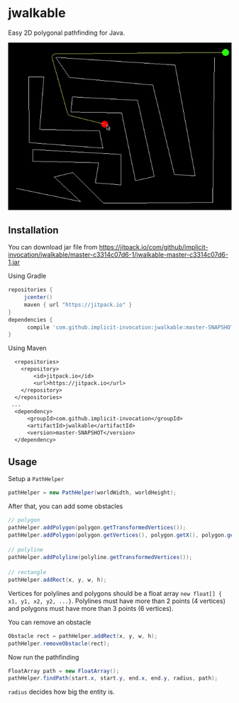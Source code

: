 # jwalkable
Easy 2D polygonal pathfinding for Java.

![Demo](images/jwalkable.gif?raw=true "demo")

## Installation

You can download jar file from https://jitpack.io/com/github/implicit-invocation/jwalkable/master-c3314c07d6-1/jwalkable-master-c3314c07d6-1.jar

Using Gradle

 ```gradle
 repositories { 
      jcenter()
      maven { url "https://jitpack.io" }
 }
 dependencies {
       compile 'com.github.implicit-invocation:jwalkable:master-SNAPSHOT'
 }
 ```  

Using Maven

```maven
  <repositories>
    <repository>
        <id>jitpack.io</id>
        <url>https://jitpack.io</url>
    </repository>
  </repositories>
 ...
  <dependency>
      <groupId>com.github.implicit-invocation</groupId>
      <artifactId>jwalkable</artifactId>
      <version>master-SNAPSHOT</version>
  </dependency>

```
## Usage

Setup a `PathHelper`

```Java
pathHelper = new PathHelper(worldWidth, worldHeight);
```

After that, you can add some obstacles

```Java
// polygon
pathHelper.addPolygon(polygon.getTransformedVertices());
pathHelper.addPolygon(polygon.getVertices(), polygon.getX(), polygon.getY());

// polyline
pathHelper.addPolyline(polyline.getTransformedVertices());

// rectangle
pathHelper.addRect(x, y, w, h);
```
Vertices for polylines and polygons should be a float array `new float[] { x1, y1, x2, y2, ...}`.
Polylines must have more than 2 points (4 vertices) and polygons must have more than 3 points (6 vertices).

You can remove an obstacle

```Java
Obstacle rect = pathHelper.addRect(x, y, w, h);
pathHelper.removeObstacle(rect);
```

Now run the pathfinding

```Java
FloatArray path = new FloatArray();
pathHelper.findPath(start.x, start.y, end.x, end.y, radius, path);
```

`radius` decides how big the entity is.
